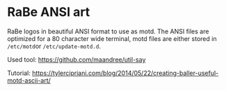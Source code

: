 # RaBe ANSI art
RaBe logos in beautiful ANSI format to use as motd. The ANSI files are optimized for a 80 character wide terminal, motd files are either stored in `/etc/motd`or `/etc/update-motd.d`.

Used tool: https://github.com/maandree/util-say

Tutorial: https://tylercipriani.com/blog/2014/05/22/creating-baller-useful-motd-ascii-art/
